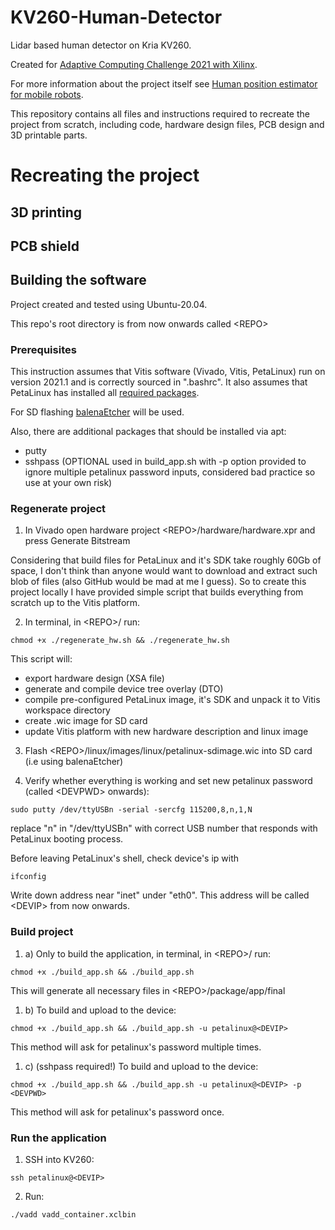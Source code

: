 # KV260-Human-Detector
Lidar based human detector on Kria KV260.

Created for [Adaptive Computing Challenge 2021
with Xilinx](https://www.hackster.io/contests/xilinxadaptivecomputing2021).

For more information about the project itself see [Human position estimator for mobile robots](https://www.hackster.io/Tai-Min/human-position-estimator-for-mobile-robots-d86454).

This repository contains all files and instructions required to recreate the project from scratch, including code, hardware design files, PCB design and 3D printable parts. 

# Recreating the project
## 3D printing

## PCB shield

## Building the software
Project created and tested using Ubuntu-20.04.

This repo's root directory is from now onwards called \<REPO>

### Prerequisites

This instruction assumes that Vitis software (Vivado, Vitis, PetaLinux) run on version 2021.1 and is correctly sourced in ".bashrc". It also assumes that PetaLinux has installed all [required packages](https://www.xilinx.com/support/documentation/sw_manuals/xilinx2020_1/ug1144-petalinux-tools-reference-guide.pdf).

For SD flashing [balenaEtcher](https://www.balena.io/etcher/) will be used.

Also, there are additional packages that should be installed via apt:
- putty
- sshpass (OPTIONAL used in build_app.sh with -p option provided to ignore multiple petalinux password inputs, considered bad practice so use at your own risk)

### Regenerate project


1. In Vivado open hardware project \<REPO>/hardware/hardware.xpr and press Generate Bitstream

Considering that build files for PetaLinux and it's SDK take roughly 60Gb of space, I don't think than anyone would want to download and extract such blob of files (also GitHub would be mad at me I guess). So to create this project locally I have provided simple script that builds everything from scratch up to the Vitis platform.

2. In terminal, in \<REPO>/ run:
```
chmod +x ./regenerate_hw.sh && ./regenerate_hw.sh
```
This script will:
- export hardware design (XSA file)
- generate and compile device tree overlay (DTO)
- compile pre-configured PetaLinux image, it's SDK and unpack it to Vitis workspace directory
- create .wic image for SD card
- update Vitis platform with new hardware description and linux image

3. Flash \<REPO>/linux/images/linux/petalinux-sdimage.wic into SD card (i.e using balenaEtcher)

4. Verify whether everything is working and set new petalinux password (called \<DEVPWD> onwards):
```
sudo putty /dev/ttyUSBn -serial -sercfg 115200,8,n,1,N
```
replace "n" in "/dev/ttyUSBn" with correct USB number that responds with PetaLinux booting process.

Before leaving PetaLinux's shell, check device's ip with 
```
ifconfig
```
Write down address near "inet" under "eth0". This address will be called \<DEVIP> from now onwards.

### Build project
1. a) Only to build the application, in terminal, in \<REPO>/ run:
```
chmod +x ./build_app.sh && ./build_app.sh
```
This will generate all necessary files in \<REPO>/package/app/final

1. b) To build and upload to the device:
```
chmod +x ./build_app.sh && ./build_app.sh -u petalinux@<DEVIP>
```
This method will ask for petalinux's password multiple times.
1. c) (sshpass required!) To build and upload to the device:
```
chmod +x ./build_app.sh && ./build_app.sh -u petalinux@<DEVIP> -p <DEVPWD>
```
This method will ask for petalinux's password once.

### Run the application
1. SSH into KV260:
```
ssh petalinux@<DEVIP>
```

2. Run:
```
./vadd vadd_container.xclbin
```
